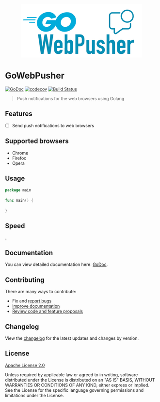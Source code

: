 <p align="center" width="100%">
     <img alt="GOWebPusher - Push notifications for the web browsers using Golang" src=".github/logo.png"> 
</p>

# GoWebPusher

[![GoDoc][godoc-image]][godoc-url]
[![codecov](https://codecov.io/gh/AbdullahDiaa/GoWebPusher/branch/main/graph/badge.svg?token=70SJB4GC8E)](https://codecov.io/gh/AbdullahDiaa/GoWebPusher)
[![Build Status](https://travis-ci.com/AbdullahDiaa/GoWebPusher.svg?token=xpANNwyiLEp99ynBzKhp&branch=main)](https://travis-ci.com/AbdullahDiaa/GoWebPusher)

> Push notifications for the web browsers using Golang

## Features
* [ ] Send push notifications to web browsers


## Supported browsers

- Chrome
- Firefox
- Opera

## Usage

```go
package main

func main() {

}

```

## Speed

..


## Documentation

You can view detailed documentation here: [GoDoc][godoc-url].

## Contributing

There are many ways to contribute:
- Fix and [report bugs](https://github.com/AbdullahDiaa/GoWebPusher/issues/new)
- [Improve documentation](https://github.com/AbdullahDiaa/GoWebPusher/issues?q=is%3Aopen+label%3Adocumentation)
- [Review code and feature proposals](https://github.com/AbdullahDiaa/GoWebPusher/pulls)


## Changelog

View the [changelog](/CHANGELOG.md) for the latest updates and changes by
version.

## License

[Apache License 2.0][licence-url]

   Unless required by applicable law or agreed to in writing, software
   distributed under the License is distributed on an "AS IS" BASIS,
   WITHOUT WARRANTIES OR CONDITIONS OF ANY KIND, either express or implied.
   See the License for the specific language governing permissions and
   limitations under the License.

[godoc-image]: https://godoc.org/github.com/AbdullahDiaa/GoWebPusher?status.svg
[godoc-url]: https://godoc.org/github.com/AbdullahDiaa/GoWebPusher
[licence-url]: https://github.com/AbdullahDiaa/GoWebPusher/blob/main/LICENSE
